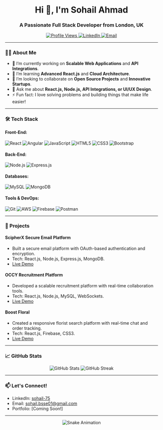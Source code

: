 <h1 align="center">Hi 👋, I'm Sohail Ahmad</h1>
<h3 align="center">A Passionate Full Stack Developer from London, UK</h3>

<p align="center">
  <a href="https://github.com/sohailahmad75">
    <img src="https://komarev.com/ghpvc/?username=sohailahmad75&label=Profile%20Views&color=blue&style=flat" alt="Profile Views" />
  </a>
  <a href="https://linkedin.com/in/sohail-75">
    <img src="https://img.shields.io/badge/LinkedIn-Connect-blue?style=flat&logo=linkedin" alt="LinkedIn" />
  </a>
  <a href="mailto:sohail.bsse01@gmail.com">
    <img src="https://img.shields.io/badge/Email-Reach%20Out-red?style=flat&logo=gmail" alt="Email" />
  </a>
</p>

---

### 👨‍💻 About Me  
- 🔭 I’m currently working on **Scalable Web Applications** and **API Integrations**.  
- 🌱 I’m learning **Advanced React.js** and **Cloud Architecture**.  
- 👯 I’m looking to collaborate on **Open Source Projects** and **Innovative Startups**.  
- 💬 Ask me about **React.js, Node.js, API Integrations, or UI/UX Design**.  
- ⚡ Fun fact: I love solving problems and building things that make life easier!  

---

### 🛠️ Tech Stack  

#### **Front-End**:  
![React](https://img.shields.io/badge/React-20232A?style=for-the-badge&logo=react&logoColor=61DAFB)
![Angular](https://img.shields.io/badge/Angular-DD0031?style=for-the-badge&logo=angular&logoColor=white)
![JavaScript](https://img.shields.io/badge/JavaScript-F7DF1E?style=for-the-badge&logo=javascript&logoColor=black)
![HTML5](https://img.shields.io/badge/HTML5-E34F26?style=for-the-badge&logo=html5&logoColor=white)
![CSS3](https://img.shields.io/badge/CSS3-1572B6?style=for-the-badge&logo=css3&logoColor=white)
![Bootstrap](https://img.shields.io/badge/Bootstrap-7952B3?style=for-the-badge&logo=bootstrap&logoColor=white)

#### **Back-End**:  
![Node.js](https://img.shields.io/badge/Node.js-339933?style=for-the-badge&logo=node.js&logoColor=white)
![Express.js](https://img.shields.io/badge/Express.js-000000?style=for-the-badge&logo=express&logoColor=white)

#### **Databases**:  
![MySQL](https://img.shields.io/badge/MySQL-4479A1?style=for-the-badge&logo=mysql&logoColor=white)
![MongoDB](https://img.shields.io/badge/MongoDB-47A248?style=for-the-badge&logo=mongodb&logoColor=white)

#### **Tools & DevOps**:  
![Git](https://img.shields.io/badge/Git-F05032?style=for-the-badge&logo=git&logoColor=white)
![AWS](https://img.shields.io/badge/AWS-232F3E?style=for-the-badge&logo=amazon-aws&logoColor=white)
![Firebase](https://img.shields.io/badge/Firebase-FFCA28?style=for-the-badge&logo=firebase&logoColor=black)
![Postman](https://img.shields.io/badge/Postman-FF6C37?style=for-the-badge&logo=postman&logoColor=white)

---

### 🚀 Projects  

#### **ScipherX Secure Email Platform**  
- Built a secure email platform with OAuth-based authentication and encryption.  
- Tech: React.js, Node.js, Express.js, MongoDB.  
- [Live Demo](https://mail.scryptx.io)  

#### **OCCY Recruitment Platform**  
- Developed a scalable recruitment platform with real-time collaboration tools.  
- Tech: React.js, Node.js, MySQL, WebSockets.  
- [Live Demo](https://app.occy.com)  

#### **Boost Floral**  
- Created a responsive florist search platform with real-time chat and order tracking.  
- Tech: React.js, Firebase, CSS3.  
- [Live Demo](https://boostfloral.com)  

---

### 📈 GitHub Stats  

<p align="center">
  <img src="https://github-readme-stats.vercel.app/api?username=sohailahmad75&show_icons=true&theme=radical" alt="GitHub Stats" />
  <img src="https://github-readme-streak-stats.herokuapp.com/?user=sohailahmad75&theme=radical" alt="GitHub Streak" />
</p>

---

### 📫 Let's Connect!  
- LinkedIn: [sohail-75](https://linkedin.com/in/sohail-75)  
- Email: sohail.bsse01@gmail.com  
- Portfolio: [Coming Soon!]  

---

<p align="center">
  <img src="https://github.com/sohailahmad75/sohailahmad75/blob/output/github-contribution-grid-snake.svg" alt="Snake Animation" />
</p>
